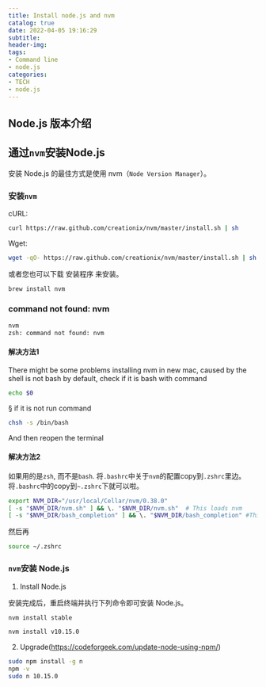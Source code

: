 ```yaml
---
title: Install node.js and nvm
catalog: true
date: 2022-04-05 19:16:29
subtitle:
header-img:
tags:
- Command line
- node.js
categories:
- TECH
- node.js
---
```


## Node.js 版本介绍

## 通过`nvm`安装Node.js

安装 Node.js 的最佳方式是使用 nvm（`Node Version Manager`）。

### 安装`nvm`

cURL:

```bash
curl https://raw.github.com/creationix/nvm/master/install.sh | sh
```

Wget:

```bash
wget -qO- https://raw.github.com/creationix/nvm/master/install.sh | sh
```

或者您也可以下载 安装程序 来安装。

```bash
brew install nvm
```

### command not found: nvm

```bash
nvm
zsh: command not found: nvm
```

#### 解决方法1

There might be some problems installing nvm in new mac, caused by the shell is not bash by default, check if it is bash with command

```bash
echo $0
```

§ if it is not run command

```bash
chsh -s /bin/bash
```

And then reopen the terminal

#### 解决方法2

如果用的是`zsh`, 而不是`bash`. 将`.bashrc`中关于`nvm`的配置copy到`.zshrc`里边。
将`.bashrc`中的copy到`~.zshrc`下就可以啦。

```bash
export NVM_DIR="/usr/local/Cellar/nvm/0.38.0"
[ -s "$NVM_DIR/nvm.sh" ] && \. "$NVM_DIR/nvm.sh"  # This loads nvm
[ -s "$NVM_DIR/bash_completion" ] && \. "$NVM_DIR/bash_completion" #This loads nvm bash_completion
```

然后再

```bash
source ~/.zshrc
```

### `nvm`安装 Node.js

1. Install Node.js

安装完成后，重启终端并执行下列命令即可安装 Node.js。

```bash
nvm install stable
```

```bash
nvm install v10.15.0
```

2. Upgrade(<https://codeforgeek.com/update-node-using-npm/>)

```bash
sudo npm install -g n
npm -v
sudo n 10.15.0
```
